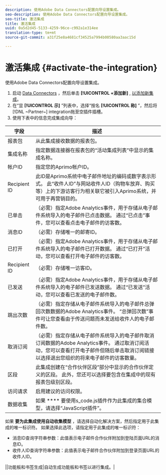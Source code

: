 ```yaml
---
description: 使用Adobe Data Connectors配置向导设置集成。
seo-description: 使用Adobe Data Connectors配置向导设置集成。
seo-title: 激活集成
title: 激活集成
uuid: 0a5d2d45-5133-4259-96ce-c992a1e314ee
translation-type: tm+mt
source-git-commit: a31f25e8a4681cf34525a7994b00580aa3aac15d

---
```



# 激活集成 {#activate-the-integration}

使用Adobe Data Connectors配置向导设置集成。

1. 启动 [Data Connectors](https://marketing.adobe.com/resources/help/en_US/genesis/c_overview.html) ，然后单击 **[!UICONTROL +添加新]** , [以添加新集成](https://marketing.adobe.com/resources/help/en_US/genesis/t_add_integration.html)。
1. 在“显 **[!UICONTROL 示]** ”列表中，选择“按名 **[!UICONTROL 称]** ”，然后将 [!DNL ~Partner~] integration拖至空插件插槽。
1. 使用下表中的信息完成集成向导：

| 字段 | 描述 |
|--- |--- |
| 报表包 | 从此集成接收数据的报表包。 |
| 集成名称 | 指定数据连接器在报表包的“活动集成列表”中显示的集成名称。 |
| 帐户ID | 指定您的Aprimo帐户ID。 |
| Recipient ID | 此ID是Aprimo系统中电子邮件地址的编码或数字表示形式。 此“收件人ID”与网站收件人ID（购物车放弃、购买等）上的下游访客行为相关联它被引入Aprimo系统，并可用于再营销目的。 |
| 已单击 | （必需）指定Adobe Analytics事件，用于存储从电子邮件系统导入的电子邮件已点击数据。 通过“已点击”事件，您可以查看点击电子邮件的访客数。 |
| 消息ID | （必需）存储唯一的邮寄ID。 |
| 已打开 | （必需）指定Adobe Analytics事件，用于存储从电子邮件系统导入的电子邮件已打开数据。 通过“已打开”活动，您可以查看打开电子邮件的访客数。 |
| Recipient ID | （必需）存储唯一访客ID。 |
| 已发送 | （必需）指定Adobe Analytics事件，用于存储从电子邮件系统导入的电子邮件已发送数据。 通过“已发送”活动，您可以查看已发送的电子邮件数。 |
| 跳出次数 | （必需）指定存储从电子邮件系统导入的电子邮件总弹回次数数据的Adobe Analytics事件。 “总弹回次数”事件可让您查看由于传送问题而未发送给收件人的电子邮件数。 |
| 取消订阅 | （必需）指定存储从电子邮件系统导入的电子邮件取消订阅数据的Adobe Analytics事件。 通过取消订阅活动，您可以查看打开电子邮件但随后单击取消订阅链接以选择退出您组织的将来电子邮件的访客数量。 |
| 区段 | 此集成创建在“合作伙伴区段”部分中显示的合作伙伴定义的区段。 此外，您还可以选择要包含在集成中的现有报表包级别区段。 |
|  访问请求 | 启用建议的访问权限。 |
| 数据收集 | 如果 **** 要使用s_code.js插件作为此集成的集合模型，请选择“JavaScript插件”。 |
如果 **要为此集成使用自动收集模型** ，请选择自动化解决方案，然后指定用于此集成的唯一标识符。 如果选择此选项，请指定用于此集成的唯一标识符：
<ul><li>消息ID查询字符串参数：此值表示电子邮件合作伙伴附加到登陆页面URL的消息ID。</li>
<li>收件人ID查询字符串参数：此值表示电子邮件合作伙伴附加到登录页面URL的收件人ID。</li></ul>||功能板和书签生成|自动生成功能板和书签以进行集成。|

